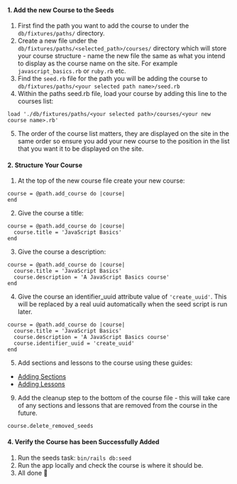 #### 1. Add the new Course to the Seeds

1. First find the path you want to add the course to under the `db/fixtures/paths/` directory.
2. Create a new file under the `db/fixtures/paths/<selected_path>/courses/` directory which will store your course structure - name the new file the same as what you intend to display as the course name on the site. For example `javascript_basics.rb` or `ruby.rb` etc.
3. Find the `seed.rb` file for the path you will be adding the course to `db/fixtures/paths/<your selected path name>/seed.rb`
4. Within the paths seed.rb file, load your course by adding this line to the courses list: 
```
load './db/fixtures/paths/<your selected path>/courses/<your new course name>.rb'
```
5. The order of the course list matters, they are displayed on the site in the same order so ensure you add your new course to the position in the list that you want it to be displayed on the site. 

#### 2. Structure Your Course
1. At the top of the new course file create your new course:
 ```
course = @path.add_course do |course|
end
```

2. Give the course a title:
```
course = @path.add_course do |course|
  course.title = 'JavaScript Basics'
end
```

3. Give the course a description:
```
course = @path.add_course do |course|
  course.title = 'JavaScript Basics'
  course.description = 'A JavaScript Basics course'
end
```

4. Give the course an identifier_uuid attribute value of `'create_uuid'`. This will be replaced by a real uuid automatically when the seed script is run later.
```
course = @path.add_course do |course|
  course.title = 'JavaScript Basics'
  course.description = 'A JavaScript Basics course'
  course.identifier_uuid = 'create_uuid'
end
```

5. Add sections and lessons to the course using these guides: 
* [Adding Sections](https://github.com/TheOdinProject/theodinproject/wiki/Adding-a-Section)
* [Adding Lessons](https://github.com/TheOdinProject/theodinproject/wiki/Adding-a-Lesson-to-the-Curriculum)

9. Add the cleanup step to the bottom of the course file - this will take care of any sections and lessons that are removed from the course in the future.
```
course.delete_removed_seeds
```

#### 4. Verify the Course has been Successfully Added
1. Run the seeds task: `bin/rails db:seed`
2. Run the app locally and check the course is where it should be.
3. All done 🎉